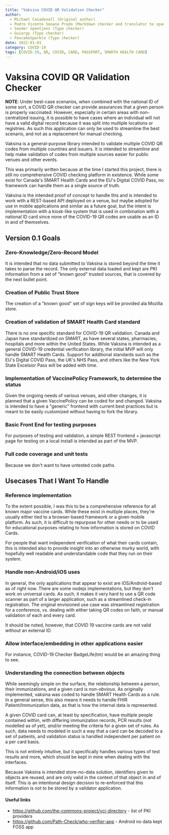 ```yaml
---
title: "Vaksina COVID QR Validation Checker"
author:
  - Michael Casadevall (Original author)
  - Pedro Vicente Seoane Prado (Markdown checker and translator to spanish)
  - Sander Speetjens (Typo checker)
  - Guiorgy (Typo checker)
  - PancakeSparkle (Typo checker)
date: 2022-01-01
category: COVID-19
tags: [COVID-19, QR, COVID, CARD, PASSPORT, SMARTH HEALTH CARD]
---
```


# Vaksina COVID QR Validation Checker

**NOTE**: Under best-case scenarios, when combined with the national ID of some sort, a COVID QR checker can provide assurances that a given person is properly vaccinated. However, especially in certain areas with non-centralized issuing, it is possible to have cases where an individual will not have a valid digital record because it was split into multiple locations or registries. As such this application can only be used to streamline the best scenario, and not as a replacement for manual checking.

Vaksina is a general-purpose library intended to validate multiple COVID QR codes from multiple countries and issuers. It is intended to streamline and help make validation of codes from multiple sources easier for public venues and other events.

This was primarily written because at the time I started this project, there is still no comprehensive COVID checking platform in existence. While some exist for Canada's SMART Health Cards and the EU's Digital COVID Pass, no framework can handle them as a single source of truth.

Vaksina is the intended proof of concept to handle this and is intended to work with a REST-based API deployed on a venue, but maybe adopted for use in mobile applications and similar as a future goal, but the intent is implementation with a kiosk-like system that is used in combination with a national ID card since none of the COVID-19 QR codes are usable as an ID in and of themselves.

## Version 0.1 Goals

### Zero-Knowledge/Zero-Record Model

It is intended that no data submitted to Vaksina is stored beyond the time it takes to parse the record. The only external data loaded and kept are PKI information from a set of "known good" trusted sources, that is covered by the next bullet point.

### Creation of Public Trust Store

The creation of a "known good" set of sign keys will be provided ala Mozilla store.

### Creation of validation of SMART Health Card standard

There is no one specific standard for COVID-19 QR validation. Canada and Japan have standardized on SMART, as have several states, pharmacies, hospitals and more within the United States. While Vaksina is intended as a general COVID-19 credential verification library, the initial MVP will only handle SMART Health Cards. Support for additional standards such as the EU's Digital COVID Pass, the UK's NHS Pass, and others like the New York State Excelsior Pass will be added with time.

### Implementation of VaccinePolicy Framework, to determine the status

Given the ongoing needs of various venues, and other changes, it is planned that a given VaccinePolicy can be coded for and changed. Vaksina is intended to have a "generic" frontend with current best practices but is meant to be easily customized without having to fork the library.

### Basic Front End for testing purposes

For purposes of testing and validation, a simple REST frontend + javascript page for testing on a local install is intended as part of the MVP.

### Full code coverage and unit tests

Because we don't want to have untested code paths.

## Usecases That I Want To Handle

### Reference implementation

To the extent possible, I was this to be a comprehensive reference for all known major vaccine cards. While these exist in multiple places, they're usually either tied to a browser-based framework or a given mobile platform. As such, it is difficult to repurpose for other needs or to be used for educational purposes relating to how information is stored on COVID Cards.

For people that want independent verification of what their cards contain, this is intended also to provide insight into an otherwise murky world, with hopefully well readable and understandable code that they run on their system.

### Handle non-Android/iOS uses

In general, the only applications that appear to exist are iOS/Android-based as of right now. There are some nodejs implementations, but they don't work on universal cards. As such, it makes it very hard to use a QR code scanner as part of a larger application, such as a streamlined check-in registration. The original envisioned use case was streamlined registration for a conference, vs. dealing with either taking QR codes on faith, or manual validation of each and every card.

It should be noted, however, that COVID 19 vaccine cards are not valid without an external ID.

### Allow interface/embedding in other applications easier

For instance, COVID-19 Checker BadgeLife(tm) would be an amazing thing to see.

### Understanding the connection between objects

While seemingly simple on the surface, the relationship between a person, their immunizations, and a given card is *non-obvious*. As originally implemented, vaksina was coded to handle SMART Health Cards as a rule. In a general sense, this also means it needs to handle FHIR Patient/Immunization data, as that is how the internal data is represented.

A given COVID card can, at least by specification, have multiple people contained within, with differing immunization records, PCR results (not modelled as of yet), *and/or* meeting the criteria for a given set of rules. As such, data needs to modeled in such a way that a card can be decoded to a set of patients, and validation status is handled independent per patient on a per card basis.

This is not entirely intuitive, but it specifically handles various types of test results and more, which should be kept in mine when dealing with the interfaces.

Because Vaksina is intended store-no-data solution, identifiers given to objects are reused, and are only valid in the context of that object in and
of itself. This is an intentional design decision to re-enforced that this
information is not to be stored by a validator application.

#### Useful links

* <https://github.com/the-commons-project/vci-directory> - list of PKI providers
* <https://github.com/Path-Check/who-verifier-app> - Android no data kept FOSS app
